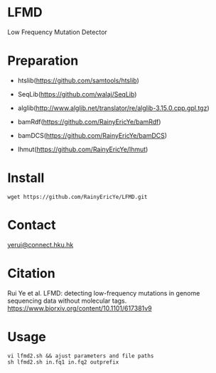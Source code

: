 # LFMD
Low Frequency Mutation Detector

# Preparation

* htslib(https://github.com/samtools/htslib)
- SeqLib(https://github.com/walaj/SeqLib)
* alglib(http://www.alglib.net/translator/re/alglib-3.15.0.cpp.gpl.tgz)
- bamRdf(https://github.com/RainyEricYe/bamRdf)
* bamDCS(https://github.com/RainyEricYe/bamDCS)
- lhmut(https://github.com/RainyEricYe/lhmut)

# Install
    wget https://github.com/RainyEricYe/LFMD.git

# Contact
  yerui@connect.hku.hk
  
# Citation
Rui Ye et al. LFMD: detecting low-frequency mutations in genome sequencing data without molecular tags.
  https://www.biorxiv.org/content/10.1101/617381v9
  
# Usage
    vi lfmd2.sh && ajust parameters and file paths
    sh lfmd2.sh in.fq1 in.fq2 outprefix
